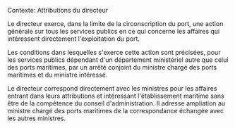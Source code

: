 Contexte: Attributions du directeur

Le directeur exerce, dans la limite de la circonscription du port, une action générale sur tous les services publics en ce qui concerne les affaires qui intéressent directement l'exploitation du port.

Les conditions dans lesquelles s'exerce cette action sont précisées, pour les services publics dépendant d'un département ministériel autre que celui des ports maritimes, par un arrêté conjoint du ministre chargé des ports maritimes et du ministre intéressé.

Le directeur correspond directement avec les ministres pour les affaires entrant dans leurs attributions et intéressant l'établissement maritime sans être de la compétence du conseil d'administration. Il adresse ampliation au ministre chargé des ports maritimes de la correspondance échangée avec les autres ministres.